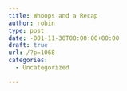 ```yaml
---
title: Whoops and a Recap
author: robin
type: post
date: -001-11-30T00:00:00+00:00
draft: true
url: /?p=1068
categories:
  - Uncategorized

---
```

